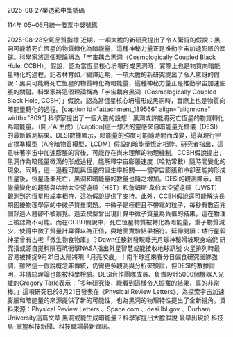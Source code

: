 
2025-08-27樂透彩中獎號碼

                                
114年 05~06月統一發票中獎號碼
                             
2025-08-28空氣品質指標
                              近期，一項大膽的新研究提出了令人驚訝的假說：黑洞可能將死亡恆星的物質轉化為暗能量，這種神秘力量正是推動宇宙加速膨脹的關鍵。科學家將這個理論稱為「宇宙耦合黑洞（Cosmologically Coupled Black Hole, CCBH）」假說，認為當恆星核心坍塌形成黑洞時，實際上也是物質向暗能量轉化的過程。記者林育如／編譯近期，一項大膽的新研究提出了令人驚訝的假說：黑洞可能將死亡恆星的物質轉化為暗能量，這種神秘力量正是推動宇宙加速膨脹的關鍵。科學家將這個理論稱為「宇宙耦合黑洞（Cosmologically Coupled Black Hole, CCBH）」假說，認為當恆星核心坍塌形成黑洞時，實際上也是物質向暗能量轉化的過程。[caption id="attachment_189566" align="alignnone" width="809"] 科學家提出了一個大膽的設想：黑洞或許能將死亡恆星的物質轉化為暗能量。（圖／AI生成）[/caption]這一想法的靈感來自暗能量光譜儀（DESI）的最新觀測結果。DESI數據顯示，暗能量的強度可能隨時間而改變，這與現行宇宙標準模型（Λ冷暗物質模型，LCDM）假設的暗能量恆定相悖。研究者指出，這意味著宇宙中加速膨脹的背後，可能存在尚未理解的物理機制。CCBH假說提出，黑洞作為暗能量微滴的形成過程，能解釋宇宙膨脹速度（哈勃常數）隨時間變化的現象。同時，這一過程可能與恆星的誕生率相關——當宇宙膨脹和冷卻至能夠形成恆星後，恆星逐漸死亡，黑洞和暗能量的數量也隨之增加。DESI的觀測顯示，暗能量變化的趨勢與哈勃太空望遠鏡（HST）和詹姆斯·韋伯太空望遠鏡（JWST）觀測到的恆星形成率相符，這為假說提供了支持。此外，CCBH假說還可能解決長期困擾物理學家的中微子質量問題。中微子是極輕且不帶電的粒子，每秒有數百兆個穿過人體卻不被察覺。過去模型曾出現計算中微子質量為負值的結果，這在物理上被認為不可能。而在CCBH假說中，死亡恆星物質被轉化為暗能量，重子物質減少，使得中微子質量計算得以為正值，與地面實驗結果相符。延伸閱讀：矮行星穀神星曾有古老「微生物食物庫」？Dawn任務新發現曝光月球神秘滑坡現身端倪 研究指或源自提科隕石坑衝擊NASA指出外星智慧或能接收地球訊號 火星排列時最容易被捕捉9月21日太陽將現「月亮咬痕」！南半球迎來春分日偏食研究團隊強調，雖然這一假說概念非傳統，仍需更多觀測與分析來驗證，但DESI的數據證明，非傳統理論也能被科學檢驗。DESI合作團隊成員、負責設計5000個機器人光纖的Gregory Tarlé表示：「多年研究後，能看到這樣令人振奮的結果，真的非常棒。」這項研究已於8月21日發表在《Physical Review Letters》，為探索宇宙加速膨脹和暗能量的來源提供了新的可能性，也為黑洞的物理特性提出了全新視角。資料來源：Physical Review Letters 、Space.com 、desi.lbl.gov 、Durham University這篇文章 黑洞或能生成暗能量？科學家提出大膽假說 最早出現於 科技島-掌握科技新聞、科技職場最新資訊。